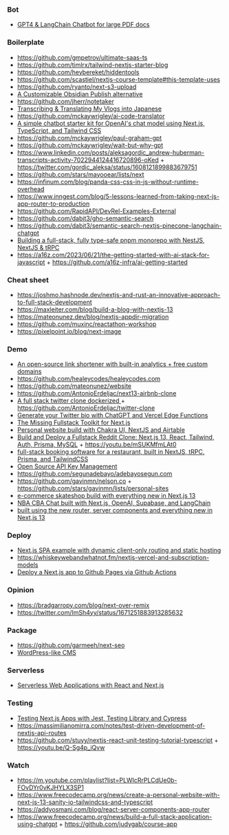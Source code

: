 ### Bot

- [GPT4 & LangChain Chatbot for large PDF docs](https://github.com/mayooear/gpt4-pdf-chatbot-langchain)

### Boilerplate

- https://github.com/gmpetrov/ultimate-saas-ts
- https://github.com/timlrx/tailwind-nextjs-starter-blog
- https://github.com/heybereket/hiddentools
- https://github.com/scastiel/nextjs-course-template#this-template-uses
- https://github.com/ryanto/next-s3-upload
- [A Customizable Obsidian Publish alternative](https://github.com/matthewwong525/linked-blog-starter)
- https://github.com/jherr/notetaker
- [Transcribing & Translating My Vlogs into Japanese](https://github.com/craftzdog/vlog-translator)
- https://github.com/mckaywrigley/ai-code-translator
- [A simple chatbot starter kit for OpenAI's chat model using Next.js, TypeScript, and Tailwind CSS](https://github.com/mckaywrigley/chatbot-ui-lite)
- https://github.com/mckaywrigley/paul-graham-gpt
- https://github.com/mckaywrigley/wait-but-why-gpt
- https://www.linkedin.com/posts/aleksagordic_andrew-huberman-transcripts-activity-7022944124416720896-oKed + https://twitter.com/gordic_aleksa/status/1608121899883679751
- https://github.com/stars/mayooear/lists/next
- https://infinum.com/blog/panda-css-css-in-js-without-runtime-overhead
- https://www.inngest.com/blog/5-lessons-learned-from-taking-next-js-app-router-to-production
- https://github.com/RapidAPI/DevRel-Examples-External
- https://github.com/dabit3/gho-semantic-search
- https://github.com/dabit3/semantic-search-nextjs-pinecone-langchain-chatgpt
- [Building a full-stack, fully type-safe pnpm monorepo with NestJS, NextJS & tRPC](https://www.tomray.dev/nestjs-nextjs-trpc)
- https://a16z.com/2023/06/21/the-getting-started-with-ai-stack-for-javascript + https://github.com/a16z-infra/ai-getting-started

### Cheat sheet

- https://joshmo.hashnode.dev/nextjs-and-rust-an-innovative-approach-to-full-stack-development
- https://maxleiter.com/blog/build-a-blog-with-nextjs-13
- https://mateonunez.dev/blog/nextjs-appdir-migration
- https://github.com/muxinc/reactathon-workshop
- https://pixelpoint.io/blog/next-image

### Demo

- [An open-source link shortener with built-in analytics + free custom domains](https://github.com/steven-tey/dub)
- https://github.com/healeycodes/healeycodes.com
- https://github.com/mateonunez/website
- https://github.com/AntonioErdeljac/next13-airbnb-clone
- [A full stack twitter clone dockerized ](https://github.com/mandeepsingh10/chwitter) + https://github.com/AntonioErdeljac/twitter-clone
- [Generate your Twitter bio with ChatGPT and Vercel Edge Functions](https://github.com/Nutlope/twitterbio)
- [The Missing Fullstack Toolkit for Next.js](https://github.com/blitz-js/blitz)
- [Personal website build with Chakra UI, NextJS and Airtable](https://github.com/wirtzdan/website)
- [Build and Deploy a Fullstack Reddit Clone: Next.js 13, React, Tailwind, Auth, Prisma, MySQL](https://github.com/joschan21/breadit) + https://youtu.be/mSUKMfmLAt0
- [full-stack booking software for a restaurant, built in NextJS, tRPC, Prisma, and TailwindCSS](https://github.com/joschan21/modern-booking-system)
- [Open Source API Key Management](https://github.com/chronark/unkey)
- https://github.com/segunadebayo/adebayosegun.com
- https://github.com/gavinmn/nelson.co + https://github.com/stars/gavinmn/lists/personal-sites
- [e-commerce skateshop build with everything new in Next.js 13](https://github.com/sadmann7/skateshop)
- [NBA CBA Chat built with Next.js, OpenAI, Supabase, and LangChain](https://github.com/mckaywrigley/nba-cba-ai-chat)
- [built using the new router, server components and everything new in Next.js 13](https://github.com/shadcn/taxonomy)

### Deploy

- [Next.js SPA example with dynamic client-only routing and static hosting](https://gist.github.com/gaearon/9d6b8eddc7f5e647a054d7b333434ef6)
- https://whiskeywebandwhatnot.fm/nextjs-vercel-and-subscription-models
- [Deploy a Next.js app to Github Pages via Github Actions](https://github.com/gregrickaby/nextjs-github-pages)

### Opinion

- https://bradgarropy.com/blog/next-over-remix
- https://twitter.com/ImSh4yy/status/1671251883913285632

### Package

- https://github.com/garmeeh/next-seo
- [WordPress-like CMS](https://github.com/CromwellCMS/Cromwell)

### Serverless

- [Serverless Web Applications with React and Next.js](https://github.com/scastiel/job-board-book-example)

### Testing

- [Testing Next.js Apps with Jest, Testing Library and Cypress](https://www.udemy.com/course/nextjs-testing)
- https://massimilianomirra.com/notes/test-driven-development-of-nextjs-api-routes
- https://github.com/stuyy/nextjs-react-unit-testing-tutorial-typescript + https://youtu.be/Q-Sg4p_iQvw

### Watch

- https://m.youtube.com/playlist?list=PLWIcRrPLCdUe0b-FOvDYr0vKJHYLX3SP1
- https://www.freecodecamp.org/news/create-a-personal-website-with-next-js-13-sanity-io-tailwindcss-and-typescript
- https://addyosmani.com/blog/react-server-components-app-router
- https://www.freecodecamp.org/news/build-a-full-stack-application-using-chatgpt + https://github.com/judygab/course-app
